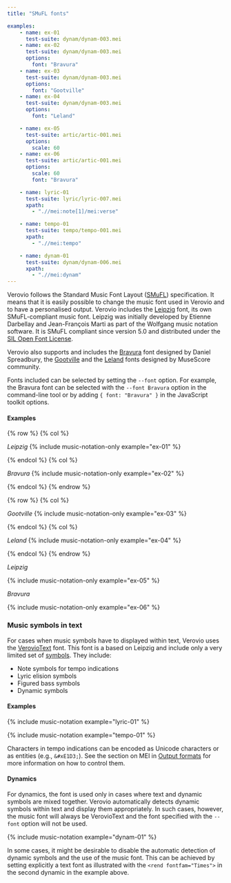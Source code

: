 ```yaml
---
title: "SMuFL fonts"

examples:
    - name: ex-01
      test-suite: dynam/dynam-003.mei
    - name: ex-02
      test-suite: dynam/dynam-003.mei
      options:
        font: "Bravura"
    - name: ex-03
      test-suite: dynam/dynam-003.mei
      options:
        font: "Gootville"
    - name: ex-04
      test-suite: dynam/dynam-003.mei
      options:
        font: "Leland"

    - name: ex-05
      test-suite: artic/artic-001.mei
      options:
        scale: 60
    - name: ex-06
      test-suite: artic/artic-001.mei
      options:
        scale: 60
        font: "Bravura"

    - name: lyric-01
      test-suite: lyric/lyric-007.mei
      xpath:
        - ".//mei:note[1]/mei:verse"

    - name: tempo-01
      test-suite: tempo/tempo-001.mei
      xpath:
        - ".//mei:tempo"

    - name: dynam-01
      test-suite: dynam/dynam-006.mei
      xpath:
        - ".//mei:dynam"
---
```


Verovio follows the Standard Music Font Layout ([SMuFL](https://www.smufl.org/)) specification. It means that it is easily possible to change the music font used in Verovio and to have a personalised output. Verovio includes the [Leipzig](https://github.com/rism-digital/leipzig) font, its own SMuFL-compliant music font. Leipzig was initially developed by Etienne Darbellay and Jean-François Marti as part of the Wolfgang music notation software. It is SMuFL compliant since version 5.0 and distributed under the [SIL Open Font License](https://github.com/rism-digital/leipzig/blob/main/LICENSE.txt).

Verovio also supports and includes the [Bravura](https://github.com/steinbergmedia/bravura) font designed by Daniel Spreadbury, the [Gootville](https://github.com/musescore/MuseScore/tree/master/fonts/gootville) and the [Leland](https://github.com/MuseScoreFonts/Leland) fonts designed by MuseScore community.

Fonts included can be selected by setting the `--font` option. For example, the Bravura font can be selected with the `--font Bravura` option in the command-line tool or by adding `{ font: "Bravura" }` in the JavaScript toolkit options.

#### Examples

{% row %}
{% col %}

*Leipzig*
{% include music-notation-only example="ex-01" %}

{% endcol %}
{% col %}

*Bravura*
{% include music-notation-only example="ex-02" %}

{% endcol %}
{% endrow %}

{% row %}
{% col %}

*Gootville*
{% include music-notation-only example="ex-03" %}

{% endcol %}
{% col %}

*Leland*
{% include music-notation-only example="ex-04" %}

{% endcol %}
{% endrow %}

*Leipzig*

{% include music-notation-only example="ex-05" %}

*Bravura*

{% include music-notation-only example="ex-06" %}

### Music symbols in text

For cases when music symbols have to displayed within text, Verovio uses the [VerovioText](https://github.com/rism-digital/verovio/blob/develop/fonts/VerovioText-1.0.ttf) font. This font is a based on Leipzig and include only a very limited set of [symbols](https://torinak.com/font/lsfont.html#https://raw.githubusercontent.com/rism-digital/verovio/develop/fonts/VerovioText-1.0.ttf?raw=true). They include:
* Note symbols for tempo indications
* Lyric elision symbols
* Figured bass symbols
* Dynamic symbols

#### Examples

{% include music-notation example="lyric-01" %}

{% include music-notation example="tempo-01" %}

Characters in tempo indications can be encoded as Unicode characters or as entities (e.g., `&#xE1D3;`). See the section on MEI in [Output formats](/toolkit-reference/output-formats.html#MEI) for more information on how to control them.

#### Dynamics

For dynamics, the font is used only in cases where text and dynamic symbols are mixed together. Verovio automatically detects dynamic symbols within text and display them appropriately. In such cases, however, the music font will always be VerovioText and the font specified with the `--font` option will not be used.

{% include music-notation example="dynam-01" %}

In some cases, it might be desirable to disable the automatic detection of dynamic symbols and the use of the music font. This can be achieved by setting explicitly a text font as illustrated with the `<rend fontfam="Times">` in the second dynamic in the example above.